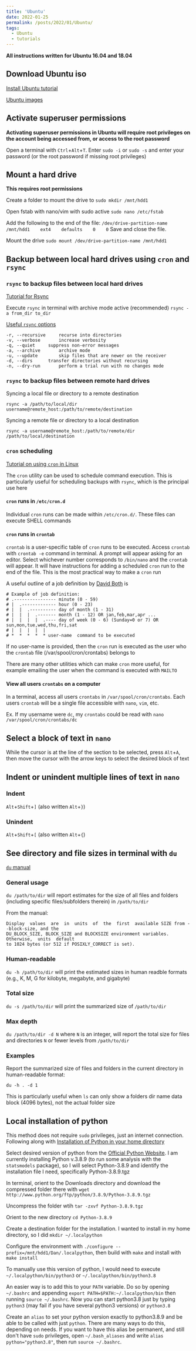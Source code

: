 ```yaml
---
title: 'Ubuntu'
date: 2022-01-25
permalink: /posts/2022/01/Ubuntu/
tags:
  - Ubuntu
  - tutorials
---
```

**All instructions written for Ubuntu 16.04 and 18.04**

## Download Ubuntu iso
[Install Ubuntu tutorial](https://ubuntu.com/tutorials/install-ubuntu-desktop#1-overview)

[Ubuntu images](https://ubuntu.com/download/desktop)

## Activate superuser permissions
**Activating superuser permissions in Ubuntu will require root privileges on the account being accessed from, or access to the root password**

Open a terminal with `Ctrl`+`Alt`+`T`. Enter `sudo -i` or `sudo -s` and enter your password (or the root password if missing root privileges)

## Mount a hard drive
**This requires root permissions**

Create a folder to mount the drive to
`sudo mkdir /mnt/hdd1`

Open fstab with nano/vim with sudo active
`sudo nano /etc/fstab`

Add the following to the end of the file:
`/dev/drive-partition-name    /mnt/hdd1    ext4    defaults    0    0`
Save and close the file.

Mount the drive
`sudo mount /dev/drive-partition-name /mnt/hdd1`

## Backup between local hard drives using `cron` and `rsync`
### `rsync` to backup files between local hard drives
[Tutorial for Rsync](https://www.digitalocean.com/community/tutorials/how-to-use-rsync-to-sync-local-and-remote-directories)

Execute `rsync` in terminal with archive mode active (recommended)
`rsync -a from_dir to_dir`

[Useful `rsync` options](https://linux.die.net/man/1/rsync)
```
-r, --recursive		recurse into directories
-v, --verbose		increase verbosity
-q, --quiet		suppress non-error messages
-a, --archive		archive mode
-u, --update		skip files that are newer on the receiver
-d, --dirs		transfer directories without recursing
-n, --dry-run		perform a trial run with no changes mode
```

### `rsync` to backup files between remote hard drives
Syncing a local file or directory to a remote destination

`rsync -a /path/to/local/dir username@remote_host:/path/to/remote/destination`

Syncing a remote file or directory to a local destination

`rsync -a username@remote_host:/path/to/remote/dir /path/to/local/destination`

### `cron` scheduling
[Tutorial on using `cron` in Linux](https://opensource.com/article/17/11/how-use-cron-linux)

The `cron` utility can be used to schedule command execution. This is particularly useful for scheduling backups with `rsync`, which is the principal use here

#### `cron` runs in `/etc/cron.d`
Individual `cron` runs can be made within `/etc/cron.d/`. These files can execute SHELL commands

#### `cron` runs in `crontab`
`crontab` is a user-specific table of `cron` runs to be executed. Access `crontab` with `crontab -e` command in terminal. A prompt will appear asking for an editor. Select whichever number corresponds to `/bin/nano` and the `crontab` will appear. It will have instructions for adding a scheduled `cron` run to the end of the file. This is the most practical way to make a `cron` run

A useful outline of a job definition by [David Both](https://opensource.com/article/17/11/how-use-cron-linux) is
```
# Example of job definition:
# .---------------- minute (0 - 59)
# |  .------------- hour (0 - 23)
# |  |  .---------- day of month (1 - 31)
# |  |  |  .------- month (1 - 12) OR jan,feb,mar,apr ...
# |  |  |  |  .---- day of week (0 - 6) (Sunday=0 or 7) OR sun,mon,tue,wed,thu,fri,sat
# |  |  |  |  |
# *  *  *  *  * user-name  command to be executed
```

If no user-name is provided, then the `cron` run is executed as the user who the `crontab` file (/var/spool/cron/crontabs) belongs to

There are many other utilities which can make `cron` more useful, for example emailing the user when the command is executed with `MAILTO`

#### View all users `crontabs` on a computer
In a terminal, access all users `crontabs` in `/var/spool/cron/crontabs`. Each users `crontab` will be a single file accessible with `nano`, `vim`, etc.

Ex. If my username were `dc`, my `crontabs` could be read with `nano /var/spool/cron/crontabs/dc`

## Select a block of text in `nano`
While the cursor is at the line of the section to be selected, press `Alt`+`A`, then move the cursor with the arrow keys to select the desired block of text

## Indent or unindent multiple lines of text in `nano`
### Indent
`Alt`+`Shift`+`]` (also written `Alt`+`}`)

### Unindent
`Alt`+`Shift`+`[` (also written `Alt`+`{`)

## See directory and file sizes in terminal with `du`
[`du` manual](http://manpages.ubuntu.com/manpages/trusty/man1/du.1.html)

### General usage
`du /path/to/dir` will report estimates for the size of all files and folders (including specific files/subfolders therein) in `/path/to/dir`

From the manual:
```
Display  values  are  in  units  of  the  first  available SIZE from --block-size, and the
DU_BLOCK_SIZE, BLOCK_SIZE and BLOCKSIZE environment variables.  Otherwise,  units  default
to 1024 bytes (or 512 if POSIXLY_CORRECT is set).
```

### Human-readable
`du -h /path/to/dir` will print the estimated sizes in human readble formats (e.g., K, M, G for kilobyte, megabyte, and gigabyte)

### Total size
`du -s /path/to/dir` will print the summarized size of `/path/to/dir`

### Max depth
`du /path/to/dir -d N` where `N` is an integer, will report the total size for files and directories `N` or fewer levels from `/path/to/dir`

### Examples
Report the summarized size of files and folders in the current directory in human-readable format:

`du -h . -d 1`

This is particularly useful when `ls` can only show a folders dir name data block (4096 bytes), not the actual folder size

## Local installation of python

This method does not require `sudo` privileges, just an internet connection. Following along with [Installation of Python in your home directory](https://pages.github.nceas.ucsb.edu/NCEAS/Computing/local_install_python_on_a_server.html)

Select desired version of python from the [Official Python Website](http://www.python.org/ftp/python). I am currently installing Python v.3.8.9 (to run some analysis with the `statsmodels` package), so I will select Python-3.8.9 and identify the installation file I need, specifically Python-3.8.9.tgz

In terminal, orient to the Downloads directory and download the compressed folder there with `wget http://www.python.org/ftp/python/3.8.9/Python-3.8.9.tgz`

Uncompress the folder wtih `tar -zxvf Python-3.8.9.tgz`

Orient to the new directory `cd Python-3.8.9`

Create a destination folder for the installation. I wanted to install in my home directory, so I did `mkdir ~/.localpython`

Configure the environment with `./configure --prefix=/mnt/hdd1/Dan/.localpython`, then build with `make` and install with `make install`

To manually use this version of python, I would need to execute `~/.localpython/bin/python3` or `~/.localpython/bin/python3.8`

An easier way is to add this to your `PATH` variable. Do so by opening `~/.bashrc` and appending `export PATH=$PATH:~/.localpython/bin` then running `source ~/.bashrc`. Now you can start python3.8 just by typing `python3` (may fail if you have several python3 versions) or `python3.8`

Create an `alias` to set your python version exactly to python3.8.9 and be able to be called with just `python`. There are many ways to do this, depending on needs. If you want to have this alias be permanent, and still don't have `sudo` privileges, open `~/.bash_aliases` and write `alias python="python3.8"`, then run `source ~/.bashrc`.
